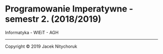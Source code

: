 # Programowanie Imperatywne  - semestr 2. (2018/2019)

Informatyka - WIEiT - AGH

---
Copyright © 2019 Jacek Nitychoruk
